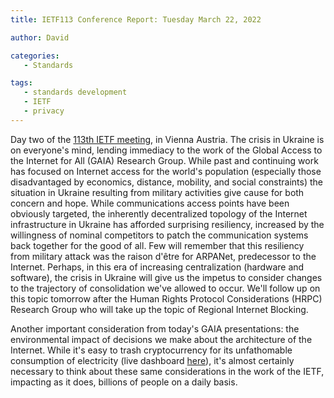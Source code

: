 ```yaml
---
title: IETF113 Conference Report: Tuesday March 22, 2022

author: David

categories:
   - Standards

tags:
   - standards development
   - IETF
   - privacy
---
```


Day two of the [113th IETF meeting](https://www.ietf.org/how/meetings/113/), in Vienna Austria.  The crisis in Ukraine is on everyone's mind, lending immediacy to the work of the Global Access to the Internet for All (GAIA) Research Group. While past and continuing work has focused on Internet access for the world's population (especially those disadvantaged by economics, distance, mobility, and social constraints) the situation in Ukraine resulting from military activities give cause for both concern and hope.  While communications access points have been obviously targeted, the inherently decentralized topology of the Internet infrastructure in Ukraine has afforded surprising resiliency, increased by the willingness of nominal competitors to patch the communication systems back together for the good of all.  Few will remember that this resiliency from military attack was the raison d'être for ARPANet, predecessor to the Internet.  Perhaps, in this era of increasing centralization (hardware and software), the crisis in Ukraine will give us the impetus to consider changes to the trajectory of consolidation we've allowed to occur. We'll follow up on this topic tomorrow after the Human Rights Protocol Considerations (HRPC) Research Group who will take up the topic of Regional Internet Blocking.

Another important consideration from today's GAIA presentations: the environmental impact of decisions we make about the architecture of the Internet.  While it's easy to trash cryptocurrency for its unfathomable consumption of electricity (live dashboard [here](https://ccaf.io/cbeci/index)), it's almost certainly necessary to think about these same considerations in the work of the IETF, impacting as it does, billions of people on a daily basis. 


